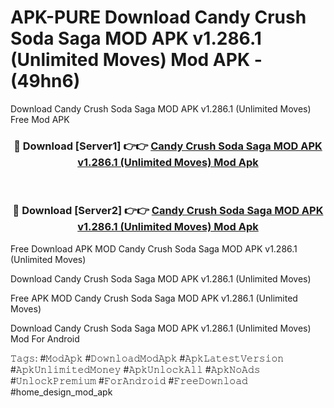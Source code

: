 # APK-PURE Download Candy Crush Soda Saga MOD APK v1.286.1 (Unlimited Moves) Mod APK - (49hn6)
Download Candy Crush Soda Saga MOD APK v1.286.1 (Unlimited Moves) Free Mod APK

<div align="center">
<h3>🔴 Download [Server1] 👉👉 <a href="https://apk-comot.site?title=Candy_Crush_Soda_Saga_MOD_APK_v1.286.1_(Unlimited_Moves)">Candy Crush Soda Saga MOD APK v1.286.1 (Unlimited Moves) Mod Apk</a></h3><br>

<h3>🔴 Download [Server2] 👉👉 <a href="https://apk-comot.site?title=Candy_Crush_Soda_Saga_MOD_APK_v1.286.1_(Unlimited_Moves)">Candy Crush Soda Saga MOD APK v1.286.1 (Unlimited Moves) Mod Apk</a></h3>
</div>


Free Download APK MOD Candy Crush Soda Saga MOD APK v1.286.1 (Unlimited Moves)

Download Candy Crush Soda Saga MOD APK v1.286.1 (Unlimited Moves) 

Free APK MOD Candy Crush Soda Saga MOD APK v1.286.1 (Unlimited Moves) 

Download Candy Crush Soda Saga MOD APK v1.286.1 (Unlimited Moves) Mod For Android

𝚃𝚊𝚐𝚜: #𝙼𝚘𝚍𝙰𝚙𝚔 #𝙳𝚘𝚠𝚗𝚕𝚘𝚊𝚍𝙼𝚘𝚍𝙰𝚙𝚔 #𝙰𝚙𝚔𝙻𝚊𝚝𝚎𝚜𝚝𝚅𝚎𝚛𝚜𝚒𝚘𝚗 #𝙰𝚙𝚔𝚄𝚗𝚕𝚒𝚖𝚒𝚝𝚎𝚍𝙼𝚘𝚗𝚎𝚢 #𝙰𝚙𝚔𝚄𝚗𝚕𝚘𝚌𝚔𝙰𝚕𝚕 #𝙰𝚙𝚔𝙽𝚘𝙰𝚍𝚜 #𝚄𝚗𝚕𝚘𝚌𝚔𝙿𝚛𝚎𝚖𝚒𝚞𝚖 #𝙵𝚘𝚛𝙰𝚗𝚍𝚛𝚘𝚒𝚍 #𝙵𝚛𝚎𝚎𝙳𝚘𝚠𝚗𝚕𝚘𝚊𝚍 #home_design_mod_apk